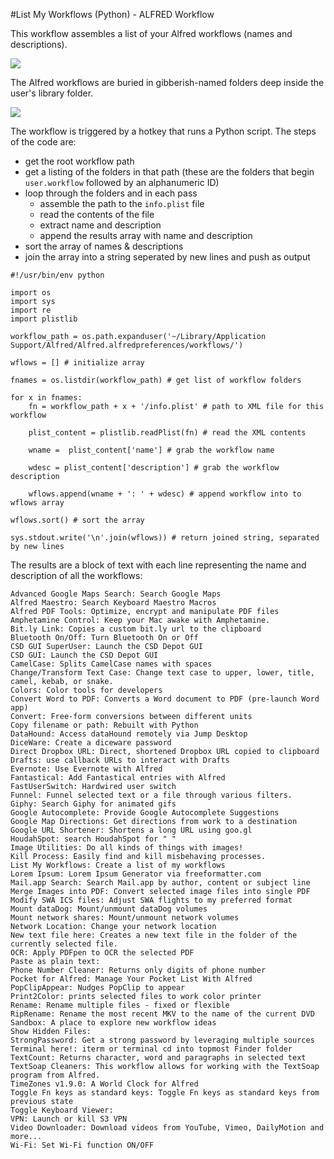 #List My Workflows (Python) - ALFRED Workflow

This workflow assembles a list of your Alfred workflows (names and descriptions).

![](http://bit.ly/2Z6UCO2)

The Alfred workflows are buried in gibberish-named folders deep inside the user's library folder.

![](http://bit.ly/2Z3CiWj)

The workflow is triggered by a hotkey that runs a Python script. The steps of the code are:

* get the root workflow path
* get a listing of the folders in that path (these are the folders that begin `user.workflow` followed by an alphanumeric ID)
* loop through the folders and in each pass
	- assemble the path to the `info.plist` file
	- read the contents of the file
	- extract name and description
	- append the results array with name and description
* sort the array of names & descriptions
* join the array into a string seperated by new lines and push as output


```
#!/usr/bin/env python

import os 	
import sys
import re
import plistlib

workflow_path = os.path.expanduser('~/Library/Application Support/Alfred/Alfred.alfredpreferences/workflows/')

wflows = [] # initialize array

fnames = os.listdir(workflow_path) # get list of workflow folders

for x in fnames:
    fn = workflow_path + x + '/info.plist' # path to XML file for this workflow
    
    plist_content = plistlib.readPlist(fn) # read the XML contents

    wname =  plist_content['name'] # grab the workflow name

    wdesc = plist_content['description'] # grab the workflow description
        
    wflows.append(wname + ': ' + wdesc) # append workflow into to wflows array

wflows.sort() # sort the array

sys.stdout.write('\n'.join(wflows)) # return joined string, separated by new lines
```

The results are a block of text with each line representing the  name and description of all the workflows:

```
Advanced Google Maps Search: Search Google Maps
Alfred Maestro: Search Keyboard Maestro Macros
Alfred PDF Tools: Optimize, encrypt and manipulate PDF files
Amphetamine Control: Keep your Mac awake with Amphetamine.
Bit.ly Link: Copies a custom bit.ly url to the clipboard
Bluetooth On/Off: Turn Bluetooth On or Off
CSD GUI SuperUser: Launch the CSD Depot GUI
CSD GUI: Launch the CSD Depot GUI
CamelCase: Splits CamelCase names with spaces
Change/Transform Text Case: Change text case to upper, lower, title, camel, kebab, or snake.
Colors: Color tools for developers
Convert Word to PDF: Converts a Word document to PDF (pre-launch Word app)
Convert: Free-form conversions between different units
Copy filename or path: Rebuilt with Python
DataHound: Access dataHound remotely via Jump Desktop
DiceWare: Create a diceware password
Direct Dropbox URL: Direct, shortened Dropbox URL copied to clipboard
Drafts: use callback URLs to interact with Drafts
Evernote: Use Evernote with Alfred
Fantastical: Add Fantastical entries with Alfred
FastUserSwitch: Hardwired user switch
Funnel: Funnel selected text or a file through various filters.
Giphy: Search Giphy for animated gifs
Google Autocomplete: Provide Google Autocomplete Suggestions
Google Map Directions: Get directions from work to a destination
Google URL Shortener: Shortens a long URL using goo.gl
HoudahSpot: search HoudahSpot for " "
Image Utilities: Do all kinds of things with images!
Kill Process: Easily find and kill misbehaving processes.
List My Workflows: Create a list of my workflows
Lorem Ipsum: Lorem Ipsum Generator via freeformatter.com
Mail.app Search: Search Mail.app by author, content or subject line
Merge Images into PDF: Convert selected image files into single PDF
Modify SWA ICS files: Adjust SWA flights to my preferred format
Mount dataDog: Mount/unmount dataDog volumes
Mount network shares: Mount/unmount network volumes
Network Location: Change your network location
New text file here: Creates a new text file in the folder of the currently selected file.
OCR: Apply PDFpen to OCR the selected PDF
Paste as plain text: 
Phone Number Cleaner: Returns only digits of phone number
Pocket for Alfred: Manage Your Pocket List With Alfred
PopClipAppear: Nudges PopClip to appear
Print2Color: prints selected files to work color printer
Rename: Rename multiple files - fixed or flexible
RipRename: Rename the most recent MKV to the name of the current DVD
Sandbox: A place to explore new workflow ideas
Show Hidden Files: 
StrongPassword: Get a strong password by leveraging multiple sources
Terminal here!: iterm or terminal cd into topmost Finder folder
TextCount: Returns character, word and paragraphs in selected text
TextSoap Cleaners: This workflow allows for working with the TextSoap program from Alfred.
TimeZones v1.9.0: A World Clock for Alfred
Toggle Fn keys as standard keys: Toggle Fn keys as standard keys from previous state
Toggle Keyboard Viewer: 
VPN: Launch or kill S3 VPN
Video Downloader: Download videos from YouTube, Vimeo, DailyMotion and more...
Wi-Fi: Set Wi-Fi function ON/OFF
``` 

